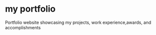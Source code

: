 # my portfolio
 Portfolio website showcasing my projects, work experience,awards, and accomplishments
